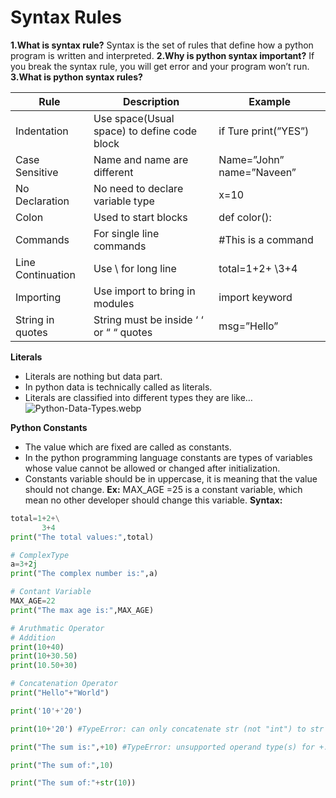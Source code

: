 # Syntax Rules
**1.What is syntax rule?**
  Syntax is the set of rules that define how a python program is written and interpreted.
**2.Why is python syntax important?**
  If you break the syntax rule, you will get error and your program won’t run.
**3.What is python syntax rules?**

  |             **Rule** |                           **Description** |                  **Example** |
  | --- | --- | --- |
  | Indentation | Use space(Usual space) to define code block | if Ture print(”YES”) |
  | Case Sensitive | Name and name are different | Name=”John”   name=”Naveen” |
  | No Declaration | No need to declare variable type | x=10 |
  | Colon | Used to start blocks | def color(): |
  | Commands | For single line commands | #This is a command |
  | Line Continuation | Use \ for long line | total=1+2+                               \3+4   |
  | Importing | Use import to bring in modules | import keyword |
  | String in quotes | String must be inside ‘ ‘ or “ “ quotes | msg=”Hello” |

**Literals**
  - Literals are nothing but data part.
  - In python data is technically called as literals.
  - Literals are classified into different types they are like…
![Python-Data-Types.webp](attachment:a6defacb-59f1-47ad-ad56-a20308b3af75:Python-Data-Types.webp)

**Python Constants**
  - The value which are fixed are called as constants.
  - In the python programming language constants are types of variables whose value cannot be allowed or changed after initialization.
  - Constants variable should be in uppercase, it is meaning that the value should not change.
**Ex:** 
    MAX_AGE =25
    is a constant variable, which mean no other developer should change this variable.
**Syntax:**
  ```python
  total=1+2+\
         3+4
  print("The total values:",total)

  # ComplexType
  a=3+2j
  print("The complex number is:",a)

  # Contant Variable
  MAX_AGE=22
  print("The max age is:",MAX_AGE)

  # Aruthmatic Operator
  # Addition
  print(10+40)
  print(10+30.50)
  print(10.50+30)

  # Concatenation Operator
  print("Hello"+"World")

  print('10'+'20')

  print(10+'20') #TypeError: can only concatenate str (not "int") to str

  print("The sum is:",+10) #TypeError: unsupported operand type(s) for +: 'str' and 'int'

  print("The sum of:",10)

  print("The sum of:"+str(10))
  ```
